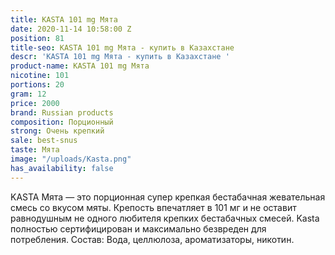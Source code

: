 ```yaml
---
title: KASTA 101 mg Мята
date: 2020-11-14 10:58:00 Z
position: 81
title-seo: KASTA 101 mg Мята - купить в Казахстане
descr: 'KASTA 101 mg Мята - купить в Казахстане '
product-name: KASTA 101 mg Мята
nicotine: 101
portions: 20
gram: 12
price: 2000
brand: Russian products
composition: Порционный
strong: Очень крепкий
sale: best-snus
taste: Мята
image: "/uploads/Kasta.png"
has_availability: false
---
```


KASTA Мята — это порционная супер крепкая бестабачная жевательная смесь со вкусом мяты. Крепость впечатляет в 101 мг и не оставит равнодушным не одного любителя крепких бестабачных смесей. Kasta полностью сертифицирован и максимально безвреден для потребления. Состав: Вода, целлюлоза, ароматизаторы, никотин.